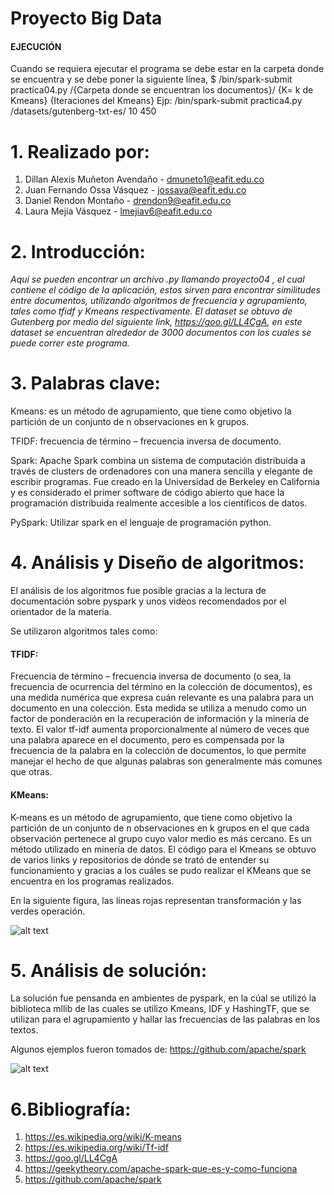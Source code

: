 # Proyecto Big Data

#### EJECUCIÓN

Cuando se requiera ejecutar el programa se debe estar en la carpeta donde se encuentra y se debe poner la siguiente línea,
$ /bin/spark-submit practica04.py /{Carpeta donde se encuentran los documentos}/ {K= k de Kmeans} {Iteraciones del Kmeans}
Ejp: /bin/spark-submit practica4.py /datasets/gutenberg-txt-es/ 10 450


# 1. Realizado por:
1. Dillan Alexis Muñeton Avendaño - dmuneto1@eafit.edu.co
2. Juan Fernando Ossa Vásquez - jossava@eafit.edu.co
3. Daniel Rendon Montaño - drendon9@eafit.edu.co
4. Laura Mejía Vásquez - lmejiav6@eafit.edu.co

# 2. Introducción:

*Aquí se pueden encontrar un archivo .py llamando proyecto04 , el cual contiene el código  de la aplicación, estos sirven para encontrar similitudes entre documentos, utilizando algoritmos de frecuencia y agrupamiento, tales como tfidf y Kmeans respectivamente.
El dataset se obtuvo de Gutenberg por medio del siguiente link, https://goo.gl/LL4CgA, en este dataset se encuentran alrededor de 3000 documentos con los cuales se puede correr este programa.*

# 3. Palabras clave:

Kmeans: es un método de agrupamiento, que tiene como objetivo la partición de un conjunto de n observaciones en k grupos.

TFIDF: frecuencia de término – frecuencia inversa de documento.

Spark: Apache Spark combina un sistema de computación distribuida a través de clusters de ordenadores con una manera sencilla y elegante de escribir programas. Fue creado en la Universidad de Berkeley en California y es considerado el primer software de código abierto que hace la programación distribuida realmente accesible a los científicos de datos.

PySpark: Utilizar spark en el lenguaje de programación python.

# 4. Análisis y Diseño de algoritmos:
El análisis de los algoritmos fue posible gracias a la lectura de documentación sobre pyspark y unos videos recomendados por el orientador de la materia.

Se utilizaron algoritmos tales como:


#### TFIDF: 

Frecuencia de término – frecuencia inversa de documento (o sea, la frecuencia de ocurrencia del término en la colección de documentos), es una medida numérica que expresa cuán relevante es una palabra para un documento en una colección. Esta medida se utiliza a menudo como un factor de ponderación en la recuperación de información y la minería de texto. El valor tf-idf aumenta proporcionalmente al número de veces que una palabra aparece en el documento, pero es compensada por la frecuencia de la palabra en la colección de documentos, lo que permite manejar el hecho de que algunas palabras son generalmente más comunes que otras.


#### KMeans:
K-means es un método de agrupamiento, que tiene como objetivo la partición de un conjunto de n observaciones en k grupos en el que cada observación pertenece al grupo cuyo valor medio es más cercano. Es un método utilizado en minería de datos. El código para el Kmeans se obtuvo de varios links y repositorios de dónde se trató de entender su funcionamiento y gracias a los cuáles se pudo realizar el KMeans que se encuentra en los programas realizados.

En la siguiente figura, las líneas rojas representan transformación y las verdes operación.

![alt text](https://image.ibb.co/gFSRHm/diagrama_BD.png)

# 5. Análisis de solución:

La solución fue pensanda en ambientes de pyspark, en la cúal se utilizó la biblioteca mllib de las cuales se utilizo Kmeans, IDF y HashingTF, que se utilizan para el agrupamiento y hallar las frecuencias de las palabras en los textos. 

Algunos ejemplos fueron tomados de: https://github.com/apache/spark

![alt text](https://image.ibb.co/eXHAcm/resultados_B.png)

# 6.Bibliografía:

1. https://es.wikipedia.org/wiki/K-means
2. https://es.wikipedia.org/wiki/Tf-idf
3. https://goo.gl/LL4CgA
4. https://geekytheory.com/apache-spark-que-es-y-como-funciona
5. https://github.com/apache/spark
